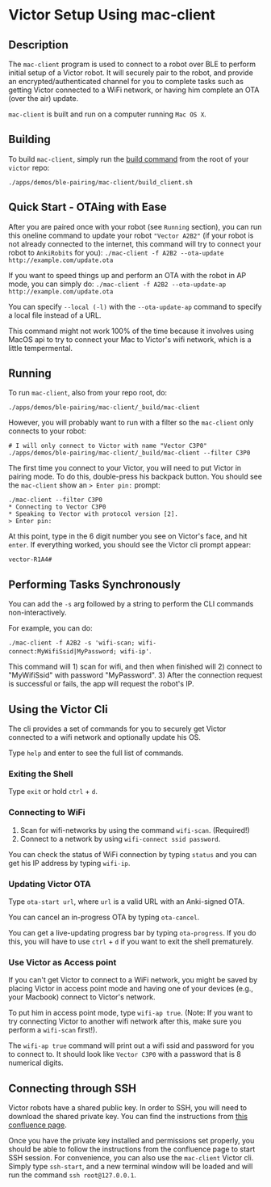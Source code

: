 # Victor Setup Using mac-client

## Description

The `mac-client` program is used to connect to a robot over BLE to perform initial setup of a 
Victor robot. It will securely pair to the robot, and provide an encrypted/authenticated 
channel for you to complete tasks such as getting Victor connected to a WiFi network, or 
having him complete an OTA (over the air) update.

`mac-client` is built and run on a computer running `Mac OS X`.

## Building 

To build `mac-client`, simply run the [build command](/apps/demos/ble-pairing/mac-client/build_client.sh) from the root of your `victor` repo:
```
./apps/demos/ble-pairing/mac-client/build_client.sh
```

## Quick Start - OTAing with Ease

After you are paired once with your robot (see `Running` section), you can run this oneline command to update your robot `"Vector A2B2"` (if your robot is not already connected to the internet, this command will try to connect your robot to `AnkiRobits` for you):
`./mac-client -f A2B2 --ota-update http://example.com/update.ota`

If you want to speed things up and perform an OTA with the robot in AP mode, you can simply do:
`./mac-client -f A2B2 --ota-update-ap http://example.com/update.ota`

You can specify `--local (-l)` with the `--ota-update-ap` command to specify a local file instead of a URL.

This command might not work 100% of the time because it involves using MacOS api to try to connect your Mac to Victor's wifi network, which is a little tempermental.

## Running

To run `mac-client`, also from your repo root, do:
```
./apps/demos/ble-pairing/mac-client/_build/mac-client
```

However, you will probably want to run with a filter so the `mac-client` only connects to
your robot:

```
# I will only connect to Victor with name "Vector C3P0"
./apps/demos/ble-pairing/mac-client/_build/mac-client --filter C3P0
```

The first time you connect to your Victor, you will need to put Victor in pairing mode.
To do this, double-press his backpack button. You should see the `mac-client` show an 
`> Enter pin:` prompt:

```
./mac-client --filter C3P0
* Connecting to Vector C3P0
* Speaking to Vector with protocol version [2].
> Enter pin:
```

At this point, type in the 6 digit number you see on Victor's face, and hit `enter`. If 
everything worked, you should see the Victor cli prompt appear:

```
vector-R1A4#
```

## Performing Tasks Synchronously

You can add the `-s` arg followed by a string to perform the CLI commands non-interactively.

For example, you can do:

`./mac-client -f A2B2 -s 'wifi-scan; wifi-connect:MyWifiSsid|MyPassword; wifi-ip'`.

This command will 1) scan for wifi, and then when finished will 2) connect to "MyWifiSsid" with password "MyPassword". 3) After the connection request is successful or fails, the app will request the robot's IP.

## Using the Victor Cli

The cli provides a set of commands for you to securely get Victor connected to a wifi network
and optionally update his OS.

Type `help` and enter to see the full list of commands.

### Exiting the Shell

Type `exit` or hold `ctrl` + `d`.

### Connecting to WiFi

1. Scan for wifi-networks by using the command `wifi-scan`. (Required!)
2. Connect to a network by using `wifi-connect ssid password`.

You can check the status of WiFi connection by typing `status` and you can get his IP address
by typing `wifi-ip`.

### Updating Victor OTA

Type `ota-start url`, where `url` is a valid URL with an Anki-signed OTA.

You can cancel an in-progress OTA by typing `ota-cancel`.

You can get a live-updating progress bar by typing `ota-progress`. If you do this, you will
have to use `ctrl` + `d` if you want to exit the shell prematurely.

### Use Victor as Access point 

If you can't get Victor to connect to a WiFi network, you might be saved by placing Victor in 
access point mode and having one of your devices (e.g., your Macbook) connect to Victor's 
network. 

To put him in access point mode, type `wifi-ap true`. (Note: If you want to try connecting 
Victor to another wifi network after this, make sure you perform a `wifi-scan` first!).

The `wifi-ap true` command will print out a wifi ssid and password for you to connect to. It 
should look like `Vector C3P0` with a password that is 8 numerical digits.

## Connecting through SSH

Victor robots have a shared public key. In order to SSH, you will need to download the shared 
private key. You can find the instructions from [this confluence page](https://ankiinc.atlassian.net/wiki/spaces/ATT/pages/368476326/Victor+DVT3+ssh+connection).

Once you have the private key installed and permissions set properly, you should be able to
follow the instructions from the confluence page to start SSH session. For convenience, you
can also use the `mac-client` Victor cli. Simply type `ssh-start`, and a new terminal window
will be loaded and will run the command `ssh root@127.0.0.1`.
